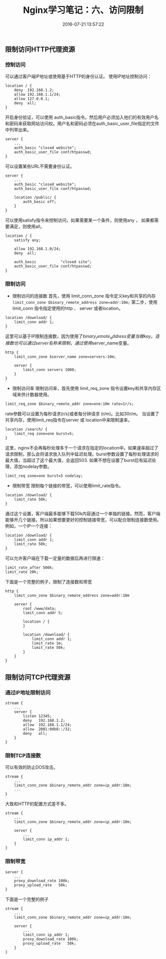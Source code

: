 ﻿---
title: Nginx学习笔记：六、访问限制
date: 2016-07-21 13:57:22
tags: Nginx
---
## 限制访问HTTP代理资源
### 控制访问
可以通过客户端IP地址或使用基于HTTP的身份认证。
使用IP地址控制访问：
```
location / {
    deny  192.168.1.2;
    allow 192.168.1.1/24;
    allow 127.0.0.1;
    deny  all;
}
```
开启身份验证，可以使用 auth_basic指令。然后用户必须加入他们的有效用户名和密码来获取网站访问权。用户名和密码必须在auth_basic_user_file指定的文件中列举出来。
```
server {
    ...
    auth_basic "closed website";
    auth_basic_user_file conf/htpasswd;
}
```
可以设置某些URL不需要身份认证。
```
server {
    ...
    auth_basic "closed website";
    auth_basic_user_file conf/htpasswd;

    location /public/ {
        auth_basic off;
    }
}
```
可以使用satisfy指令来控制访问，如果需要某一个条件，则使用any ， 如果都需要满足，则使用all。
```
location / {
    satisfy any;

    allow 192.168.1.0/24;
    deny  all;

    auth_basic           "closed site";
    auth_basic_user_file conf/htpasswd;
}
```
### 限制访问
- 限制访问的连接数
首先，使用 limit_conn_zone 指令定义key和共享的内存
`limit_conn_zone $binary_remote_address zone=addr:10m;`
第二步，使用limit_conn 指令指定使用的http 、 server 或者location。
```
location /download/ {
    limit_conn addr 1;
}
```
这里可以基于IP限制连接数，因为使用了$binary_remote_address 变量当做key。连接数也可以通过 server 名称来限制，通过使用$server_name变量。
```
http {
    limit_conn_zone $server_name zone=servers:10m;

    server {
        limit_conn servers 1000;
    }
}
```
- 限制访问率
限制访问率，首先使用 limit_req_zone 指令设置key和共享内存区域来供计数器使用。
```
limit_req_zone $binary_remote_addr zone=one:10m rate=1r/s;
```
rate参数可以设置为每秒请求(r/s)或者每分钟请求 (r/m)。比如30r/m。
当设置了共享内存，使用limit_req指令在server 或 location中来限制速率。
```
location /search/ {
    limit_req zone=one burst=5;
}
```
这里，nginx不会再每秒处理多于一个请求在指定的location中。如果速率超过了请求限制，那么会将请求放入队列中延迟处理。burst参数设置了每秒处理请求的最大值，当超过了这个最大值，会返回503.
如果不想在设置了burst后有延迟处理，添加nodelay参数。
```
limit_req zone=one burst=5 nodelay;
```
- 限制带宽
限制每个链接的带宽，可以使用limit_rate指令。
```
location /download/ {
    limit_rate 50k;
}
```
通过这个设置，客户端最多能够下载50k内容通过一个单独的链接。然而，客户端能够开几个链接。所以如果想要更好的控制链接带宽，可以配合限制连接数使用。例如，一个IP一个连接：
```
location /download/ {
    limit_conn addr 1;
    limit_rate 50k;
}
```
可以允许客户端在下载一定量的数据后再进行限速：
```
limit_rate_after 500k;
limit_rate 20k;
```
下面是一个完整的例子，限制了连接数和带宽
```
http {
    limit_conn_zone $binary_remote_address zone=addr:10m

    server {
        root /www/data;
        limit_conn addr 5;

        location / {
        }

        location /download/ {
            limit_conn addr 1;
            limit_rate 1m;
            limit_rate 50k;
        }
    }
}
```

## 限制访问TCP代理资源
### 通过IP地址限制访问
```
stream {
    ...
    server {
        listen 12345;
        deny   192.168.1.2;
        allow  192.168.1.1/24;
        allow  2001:0db8::/32;
        deny   all;
    }
}
```
### 限制TCP连接数
可以有效的防止DOS攻击。
```
stream {
    ...
    limit_conn_zone $binary_remote_addr zone=ip_addr:10m;
    ...
}
```
大致和HTTP的配置方式差不多。
```
stream {
    ...
    limit_conn_zone $binary_remote_addr zone=ip_addr:10m;

    server {
        ...
        limit_conn ip_addr 1;
    }
}
```
### 限制带宽
```
server {
    ...
    proxy_download_rate 100k;
    proxy_upload_rate   50k;
}
```
下面是一个完整的例子
```
stream {
    ...
    limit_conn_zone $binary_remote_addr zone=ip_addr:10m;

    server {
        ...
        limit_conn ip_addr 1;
        proxy_download_rate 100k;
        proxy_upload_rate   50k;
    }
}
```
